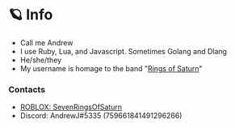 # 🪐 Info

* Call me Andrew
* I use Ruby, Lua, and Javascript. Sometimes Golang and Dlang
* He/she/they
* My username is homage to the band "[Rings of Saturn](https://en.wikipedia.org/wiki/Rings_of_Saturn_(band))"

### Contacts

* [ROBLOX: SevenRingsOfSaturn](https://www.roblox.com/users/39939779/profile)
* Discord: AndrewJ#5335 (759661841491296266)
